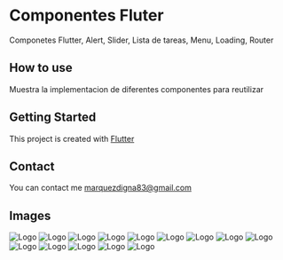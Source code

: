 # Componentes Fluter

Componetes Flutter, Alert, Slider, Lista de tareas, Menu, Loading, Router

## How to use

Muestra la implementacion de diferentes componentes para reutilizar

## Getting Started

This project is created with [Flutter](https://flutter.dev)

## Contact

You can contact me marquezdigna83@gmail.com

## Images
<img src="assets/images/menu.png" alt="Logo" >
<img src="assets/images/listimagen1.png" alt="Logo" >
<img src="assets/images/listimagen2.png" alt="Logo" >
<img src="assets/images/listimagen3.png" alt="Logo" >
<img src="assets/images/alert.png" alt="Logo" >
<img src="assets/images/alert2.png" alt="Logo" >
<img src="assets/images/todolist1.png" alt="Logo" >
<img src="assets/images/todolist2.png" alt="Logo" >
<img src="assets/images/todolist3.png" alt="Logo" >
<img src="assets/images/slider.png" alt="Logo" >
<img src="assets/images/avatar.png" alt="Logo" >
<img src="assets/images/cards.png" alt="Logo" >
<img src="assets/images/inputs.png" alt="Logo" >
<img src="assets/images/animation.png" alt="Logo" >
